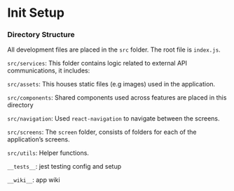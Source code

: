 # Init Setup

### Directory Structure

All development files are placed in the `src` folder. The root file is `index.js`.

`src/services`: This folder contains logic related to external API communications, it includes:

`src/assets`: This houses static files (e.g images) used in the application.

`src/components`: Shared components used across features are placed in this directory

`src/navigation`: Used `react-navigation` to navigate between the screens.

`src/screens`: The `screen` folder, consists of folders for each of the application’s screens.

`src/utils`: Helper functions.

`__tests__`: jest testing config and setup

`__wiki__`: app wiki